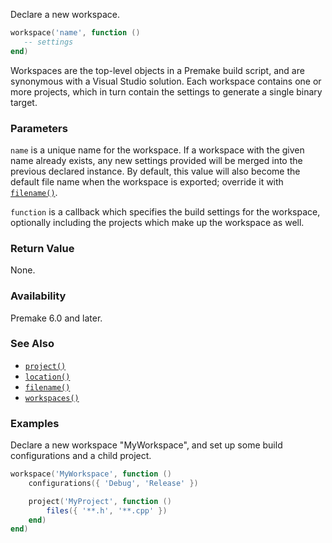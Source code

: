 Declare a new workspace.

```lua
workspace('name', function ()
   -- settings
end)
```

Workspaces are the top-level objects in a Premake build script, and are synonymous with a Visual Studio solution. Each workspace contains one or more projects, which in turn contain the settings to generate a single binary target.

### Parameters

`name` is a unique name for the workspace. If a workspace with the given name already exists, any new settings provided will be merged into the previous declared instance. By default, this value will also become the default file name when the workspace is exported; override it with [`filename()`](filename.md).

`function` is a callback which specifies the build settings for the workspace, optionally including the projects which make up the workspace as well.

### Return Value

None.

### Availability

Premake 6.0 and later.

### See Also

- [`project()`](project.md)
- [`location()`](location.md)
- [`filename()`](filename.md)
- [`workspaces()`](workspaces.md)

### Examples

Declare a new workspace "MyWorkspace", and set up some build configurations and a child project.

```lua
workspace('MyWorkspace', function ()
	configurations({ 'Debug', 'Release' })

	project('MyProject', function ()
		files({ '**.h', '**.cpp' })
	end)
end)
```
